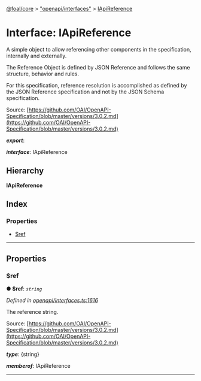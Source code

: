 [@foal/core](../README.md) > ["openapi/interfaces"](../modules/_openapi_interfaces_.md) > [IApiReference](../interfaces/_openapi_interfaces_.iapireference.md)

# Interface: IApiReference

A simple object to allow referencing other components in the specification, internally and externally.

The Reference Object is defined by JSON Reference and follows the same structure, behavior and rules.

For this specification, reference resolution is accomplished as defined by the JSON Reference specification and not by the JSON Schema specification.

Source: [https://github.com/OAI/OpenAPI-Specification/blob/master/versions/3.0.2.md](https://github.com/OAI/OpenAPI-Specification/blob/master/versions/3.0.2.md)

*__export__*: 

*__interface__*: IApiReference

## Hierarchy

**IApiReference**

## Index

### Properties

* [$ref](_openapi_interfaces_.iapireference.md#_ref)

---

## Properties

<a id="_ref"></a>

###  $ref

**● $ref**: *`string`*

*Defined in [openapi/interfaces.ts:1616](https://github.com/FoalTS/foal/blob/7934e4d7/packages/core/src/openapi/interfaces.ts#L1616)*

The reference string.

Source: [https://github.com/OAI/OpenAPI-Specification/blob/master/versions/3.0.2.md](https://github.com/OAI/OpenAPI-Specification/blob/master/versions/3.0.2.md)

*__type__*: {string}

*__memberof__*: IApiReference

___

